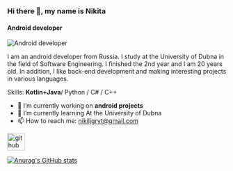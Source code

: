 ### Hi there 👋, my name is Nikita
####  Android developer
![ Android developer](https://avatars.githubusercontent.com/u/76431656?v=4)

I am an android developer from Russia. I study at the University of Dubna in the field of Software Engineering. I finished the 2nd year and I am 20 years old. In addition, I like back-end development and making interesting projects in various languages.


Skills: **Kotlin+Java**/ Python / C# / C++

- 🔭 I’m currently working on **android projects** 
- 🌱 I’m currently learning At the University of Dubna 
- 📫 How to reach me: nikiljgryt@gmail.com 


[<img src='https://cdn.jsdelivr.net/npm/simple-icons@3.0.1/icons/github.svg' alt='github' height='40'>](https://github.com/Ytdg)  




[![Anurag's GitHub stats](https://github-readme-stats.vercel.app/api?username=Ytdg)](https://github.com/anuraghazra/github-readme-stats)
